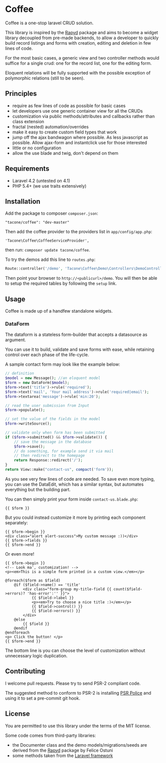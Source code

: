 # Coffee

Coffee is a one-stop laravel CRUD solution.

This library is inspired by the [Rapyd](https://github.com/zofe/rapyd-laravel)
package and aims to become a widget library decoupled from pre-made
backends, to allow a developer to quickly build record listings
and forms with creation, editing and deletion in few lines
of code.

For the most basic cases, a generic view and two controller methods 
would suffice for a single crud: one for the record list, one for the
editing form.

Eloquent relations will be fully supported with the possible
exception of polymorphic relations (still to be seen).

## Principles

- require as few lines of code as possible for basic cases
- let developers use one generic container view for all the CRUDs
- customization via public methods/attributes and callbacks
rather than class extension
- fractal (nested) automation/overrides
- make it easy to create custom field types that work
- jump off the ajax bandwagon where possible. As less javascript
as possible. Allow ajax-form and instantclick use for those
interested
- little or no configuration
- allow the use blade and twig, don't depend on them

## Requirements

- Laravel 4.2 (untested on 4.1)
- PHP 5.4+ (we use traits extensively)

## Installation

Add the package to composer `composer.json`:

```
"tacone/coffee": "dev-master"  
```

Then add the coffee provider to the providers list in
 `app/config/app.php`:
   
```
'Tacone\Coffee\CoffeeServiceProvider',
```

then run: `composer update tacone/coffee`.

To try the demos add this line to `routes.php`:

```php
Route::controller('/demo', 'Tacone\Coffee\Demo\Controllers\DemoController');
```

Then point your browser to `http://<publicurl>/demo`. You will then be able
to setup the required tables by following the `setup` link.

## Usage

Coffee is made up of a handfew standalone widgets.

### DataForm

The dataform is a stateless form-builder that accepts a datasource 
as argument.

You can use it to build, validate and save forms with ease, while 
retaining control over each phase of the life-cycle.

A sample contact form may look like the example below:

```php
// definition
$model = new Message(); //an eloquent model
$form = new DataForm($model);
$form->text('title')->rule('required');
$form->text('mail', 'Your mail address')->rule('required|email');
$form->textarea('message')->rule('min:20');

// read the user submission from Input
$form->populate();

// set the value of the fields in the model
$form->writeSource();

// validate only when form has been submitted
if ($form->submitted() && $form->validate()) {
    // save the message in the database
    $form->save();
    // do something, for example send it via mail
    // then redirect to the homepage
    return Response::redirect('/');
}
return View::make("contact-us", compact('form'));
```

As you see very few lines of code are needed. To save even more
typing, you can use the DataEdit, which has a similar syntax, but
automates everything but the building part.

You can then simply print your form inside `contact-us.blade.php`:

```
{{ $form }}
```

But you could instead customize it more by printing each component
separately:

```
{{ $form->begin }}
<div class="alert alert-success">My custom message :))</div>
{{ $form->fields }}
{{ $form->end }}
```

Or even more!

```
{{ $form->begin }}
<!-- Look ma', customization! -->
<p><em>This is a simple form printed in a custom view.</em></p>

@foreach($form as $field)
    @if ($field->name() == 'title'
        <div class="form-group my-title-field {{ count($field->errors)? 'has-error':'' }}">
            {{ $field->label }}
            <p><em>Try to choose a nice title :)</em></p>
            {{ $field->control() }}
            {{ $field->errors() }}
        </div>
    @else
        {{ $field }}
    @endif
@endforeach
<p> Click the button! </p>
{{ $form->end }}
```

The bottom line is you can choose the level of customization without
unnecessary logic duplication.

## Contributing

I welcome pull requests. Please try to send PSR-2 compliant code.

The suggested method to conform to PSR-2 is installing 
[PSR Police](https://github.com/tacone/psr-police) and using it
to set a pre-commit git hook.

## License

You are permitted to use this library under the terms of the MIT license.

Some code comes from third-party libraries:

- the Documenter class and the demo models/migrations/seeds are derived from the
[Rapyd](https://github.com/zofe/rapyd-laravel) package by Felice Ostuni
- some methods taken from the [Laravel framework](https://github.com/laravel/laravel)